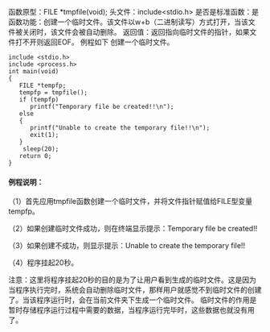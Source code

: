 函数原型：FILE *tmpfile(void);
头文件：include<stdio.h>
是否是标准函数：是
函数功能：创建一个临时文件。该文件以w+b（二进制读写）方式打开，当该文件被关闭时，该文件会被自动删除。
返回值：返回指向临时文件的指针，如果文件打不开则返回EOF。
例程如下 创建一个临时文件。
```  
include <stdio.h>
include <process.h>
int main(void)
{
   FILE *tempfp;
   tempfp = tmpfile();
   if (tempfp)
      printf("Temporary file be created!!\n");
   else
   {
      printf("Unable to create the temporary file!!\n");
      exit(1);
   }
    sleep(20);
   return 0;
}
```

#### 例程说明：
（1）首先应用tmpfile函数创建一个临时文件，并将文件指针赋值给FILE型变量tempfp。

（2）如果创建临时文件成功，则在终端显示提示：Temporary file be created!!

（3）如果创建不成功，则显示提示：Unable to create the temporary file!!

（4）程序挂起20秒。

注意：这里将程序挂起20秒的目的是为了让用户看到生成的临时文件。这是因为当程序执行完时，系统会自动删除临时文件，那样用户就感觉不到临时文件的创建了。当该程序运行时，会在当前文件夹下生成一个临时文件。
临时文件的作用是暂时存储程序运行过程中需要的数据，当程序运行完毕时，这些数据也就没有用了。
